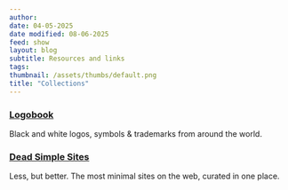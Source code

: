 ```yaml
---
author: 
date: 04-05-2025
date modified: 08-06-2025
feed: show
layout: blog
subtitle: Resources and links
tags: 
thumbnail: /assets/thumbs/default.png
title: "Collections"
---
```


### [Logobook](http://www.logobook.com)

Black and white logos, symbols & trademarks from around the world.

### [Dead Simple Sites](https://onepagelove.com/dead-simple-sites)

Less, but better. The most minimal sites on the web, curated in one place.